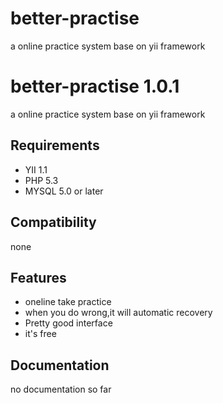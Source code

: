 better-practise
===============

a online practice system base on yii framework


# better-practise 1.0.1 #

a online practice system base on yii framework

## Requirements ##

* YII 1.1
* PHP 5.3
* MYSQL 5.0 or later

## Compatibility ##

none

## Features ##

* oneline take practice
* when you do wrong,it will automatic recovery
* Pretty good interface
* it's free

## Documentation ##

no documentation so far